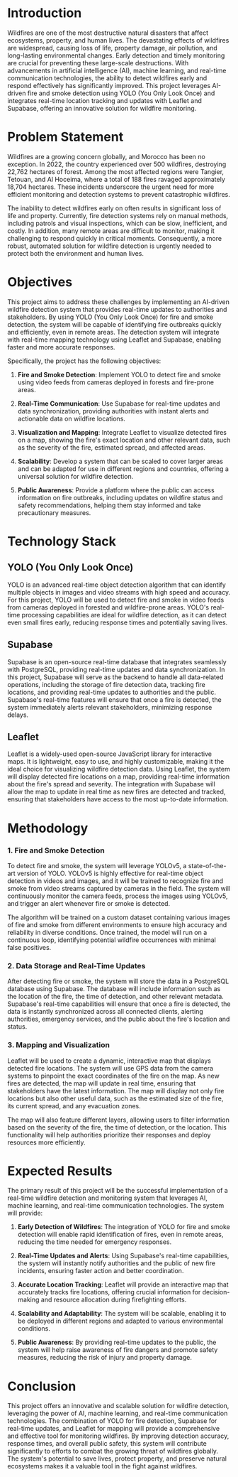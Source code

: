 # Introduction

Wildfires are one of the most destructive natural disasters that affect ecosystems, property, and human lives. The devastating effects of wildfires are widespread, causing loss of life, property damage, air pollution, and long-lasting environmental changes. Early detection and timely monitoring are crucial for preventing these large-scale destructions. With advancements in artificial intelligence (AI), machine learning, and real-time communication technologies, the ability to detect wildfires early and respond effectively has significantly improved. This project leverages AI-driven fire and smoke detection using YOLO (You Only Look Once) and integrates real-time location tracking and updates with Leaflet and Supabase, offering an innovative solution for wildfire monitoring.

# Problem Statement

Wildfires are a growing concern globally, and Morocco has been no exception. In 2022, the country experienced over 500 wildfires, destroying 22,762 hectares of forest. Among the most affected regions were Tangier, Tetouan, and Al Hoceima, where a total of 188 fires ravaged approximately 18,704 hectares. These incidents underscore the urgent need for more efficient monitoring and detection systems to prevent catastrophic wildfires. 

The inability to detect wildfires early on often results in significant loss of life and property. Currently, fire detection systems rely on manual methods, including patrols and visual inspections, which can be slow, inefficient, and costly. In addition, many remote areas are difficult to monitor, making it challenging to respond quickly in critical moments. Consequently, a more robust, automated solution for wildfire detection is urgently needed to protect both the environment and human lives.

# Objectives

This project aims to address these challenges by implementing an AI-driven wildfire detection system that provides real-time updates to authorities and stakeholders. By using YOLO (You Only Look Once) for fire and smoke detection, the system will be capable of identifying fire outbreaks quickly and efficiently, even in remote areas. The detection system will integrate with real-time mapping technology using Leaflet and Supabase, enabling faster and more accurate responses.

Specifically, the project has the following objectives:

1. **Fire and Smoke Detection**: Implement YOLO to detect fire and smoke using video feeds from cameras deployed in forests and fire-prone areas.
   
2. **Real-Time Communication**: Use Supabase for real-time updates and data synchronization, providing authorities with instant alerts and actionable data on wildfire locations.
   
3. **Visualization and Mapping**: Integrate Leaflet to visualize detected fires on a map, showing the fire's exact location and other relevant data, such as the severity of the fire, estimated spread, and affected areas.

4. **Scalability**: Develop a system that can be scaled to cover larger areas and can be adapted for use in different regions and countries, offering a universal solution for wildfire detection.

5. **Public Awareness**: Provide a platform where the public can access information on fire outbreaks, including updates on wildfire status and safety recommendations, helping them stay informed and take precautionary measures.

# Technology Stack

## YOLO (You Only Look Once)

YOLO is an advanced real-time object detection algorithm that can identify multiple objects in images and video streams with high speed and accuracy. For this project, YOLO will be used to detect fire and smoke in video feeds from cameras deployed in forested and wildfire-prone areas. YOLO's real-time processing capabilities are ideal for wildfire detection, as it can detect even small fires early, reducing response times and potentially saving lives.

## Supabase

Supabase is an open-source real-time database that integrates seamlessly with PostgreSQL, providing real-time updates and data synchronization. In this project, Supabase will serve as the backend to handle all data-related operations, including the storage of fire detection data, tracking fire locations, and providing real-time updates to authorities and the public. Supabase's real-time features will ensure that once a fire is detected, the system immediately alerts relevant stakeholders, minimizing response delays.

## Leaflet

Leaflet is a widely-used open-source JavaScript library for interactive maps. It is lightweight, easy to use, and highly customizable, making it the ideal choice for visualizing wildfire detection data. Using Leaflet, the system will display detected fire locations on a map, providing real-time information about the fire's spread and severity. The integration with Supabase will allow the map to update in real time as new fires are detected and tracked, ensuring that stakeholders have access to the most up-to-date information.

# Methodology

### 1. Fire and Smoke Detection

To detect fire and smoke, the system will leverage YOLOv5, a state-of-the-art version of YOLO. YOLOv5 is highly effective for real-time object detection in videos and images, and it will be trained to recognize fire and smoke from video streams captured by cameras in the field. The system will continuously monitor the camera feeds, process the images using YOLOv5, and trigger an alert whenever fire or smoke is detected.

The algorithm will be trained on a custom dataset containing various images of fire and smoke from different environments to ensure high accuracy and reliability in diverse conditions. Once trained, the model will run on a continuous loop, identifying potential wildfire occurrences with minimal false positives.

### 2. Data Storage and Real-Time Updates

After detecting fire or smoke, the system will store the data in a PostgreSQL database using Supabase. The database will include information such as the location of the fire, the time of detection, and other relevant metadata. Supabase's real-time capabilities will ensure that once a fire is detected, the data is instantly synchronized across all connected clients, alerting authorities, emergency services, and the public about the fire's location and status.

### 3. Mapping and Visualization

Leaflet will be used to create a dynamic, interactive map that displays detected fire locations. The system will use GPS data from the camera systems to pinpoint the exact coordinates of the fire on the map. As new fires are detected, the map will update in real time, ensuring that stakeholders have the latest information. The map will display not only fire locations but also other useful data, such as the estimated size of the fire, its current spread, and any evacuation zones.

The map will also feature different layers, allowing users to filter information based on the severity of the fire, the time of detection, or the location. This functionality will help authorities prioritize their responses and deploy resources more efficiently.

# Expected Results

The primary result of this project will be the successful implementation of a real-time wildfire detection and monitoring system that leverages AI, machine learning, and real-time communication technologies. The system will provide:

1. **Early Detection of Wildfires**: The integration of YOLO for fire and smoke detection will enable rapid identification of fires, even in remote areas, reducing the time needed for emergency responses.

2. **Real-Time Updates and Alerts**: Using Supabase's real-time capabilities, the system will instantly notify authorities and the public of new fire incidents, ensuring faster action and better coordination.

3. **Accurate Location Tracking**: Leaflet will provide an interactive map that accurately tracks fire locations, offering crucial information for decision-making and resource allocation during firefighting efforts.

4. **Scalability and Adaptability**: The system will be scalable, enabling it to be deployed in different regions and adapted to various environmental conditions.

5. **Public Awareness**: By providing real-time updates to the public, the system will help raise awareness of fire dangers and promote safety measures, reducing the risk of injury and property damage.

# Conclusion

This project offers an innovative and scalable solution for wildfire detection, leveraging the power of AI, machine learning, and real-time communication technologies. The combination of YOLO for fire detection, Supabase for real-time updates, and Leaflet for mapping will provide a comprehensive and effective tool for monitoring wildfires. By improving detection accuracy, response times, and overall public safety, this system will contribute significantly to efforts to combat the growing threat of wildfires globally. The system's potential to save lives, protect property, and preserve natural ecosystems makes it a valuable tool in the fight against wildfires.
